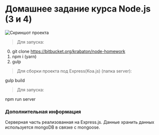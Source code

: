 # Домашнее задание курса Node.js (3 и 4)
![Скриншот проекта](https://loftschool.com/uploads/course_logos/nodejs.svg?v=1513152963369)

>Для запуска:

0. git clone https://bitbucket.org/krabaton/node-homework
1. npm i (yarn)
2. gulp

>Для сборки проекта под Express(Koa.js) (папка server):

  gulp build

>Для запуска:

  npm run server

### Дополнительная информация

Серверная часть реализованная на Express.js.
Данные хранить данных используется mongoDB в связке с mongoose.
